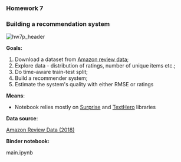 ### **Homework 7**

### Building a recommendation system

![hw7p_header](https://user-images.githubusercontent.com/73858914/171977625-f8c473af-748f-4264-b024-5f4a484da8b2.png)

**Goals:**

1. Download a dataset from [Amazon review data](https://nijianmo.github.io/amazon/index.html "https://nijianmo.github.io/amazon/index.html");   
2. Explore data - distribution of ratings, number of unique items etc.;
3. Do time-aware train-test split;
4. Build a recommender system;
5. Estimate the system's quality with either RMSE or ratings

**Means**:

- Notebook relies mostly on [Surprise](https://github.com/NicolasHug/Surprise) and [TextHero](https://github.com/jbesomi/texthero/tree/master/texthero) libraries

**Data source**:

[Amazon Review Data (2018)](https://nijianmo.github.io/amazon/index.html)

**Binder notebook:**

main.ipynb
